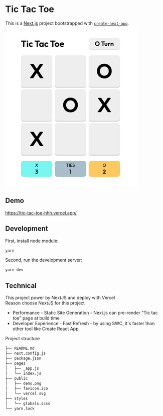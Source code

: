 # Tic Tac Toe

This is a [Next.js](https://nextjs.org/) project bootstrapped with [`create-next-app`](https://github.com/vercel/next.js/tree/canary/packages/create-next-app).

![img.png](public/demo.png)

## Demo

https://tic-tac-toe-hhh.vercel.app/

## Development

First, install node module:

```bash
yarn
```

Second, run the development server:

```bash
yarn dev
```

## Technical
This project power by NextJS and deploy with Vercel <br/>
Reason choose NextJS for this project
- Performance - Static Site Generation - Next.js can pre-render "Tic tac toe" page at build time
- Developer Experience - Fast Refresh - by using SWC, it's faster than other tool like Create React App

Project structure
```
├── README.md
├── next.config.js
├── package.json
├── pages
│   ├── _app.js
│   └── index.js
├── public
│   ├── demo.png
│   ├── favicon.ico
│   └── vercel.svg
├── styles
│   └── globals.scss
└── yarn.lock
```



